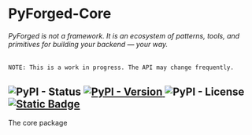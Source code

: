 # PyForged-Core
###### PyForged is not a framework. It is an ecosystem of patterns, tools, and primitives for building your backend — your way.
    NOTE: This is a work in progress. The API may change frequently. 

![PyPI - Status](https://img.shields.io/pypi/status/PyForged?style=for-the-badge&color=E15707)
[![PyPI - Version](https://img.shields.io/pypi/v/pyforged?style=for-the-badge&color=E15707)
](https://github.com/PyForged/core/blob/main/README.md) 
![PyPI - License](https://img.shields.io/pypi/l/PyForged?style=for-the-badge)
[![Static Badge](https://img.shields.io/badge/Project-Documentation-012E30?style=for-the-badge)
](https://github.com/PyForged/core/blob/main/README.md)
---

The core package
